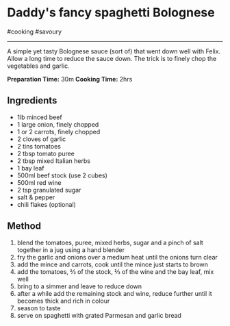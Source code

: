 # Daddy's fancy spaghetti Bolognese

#cooking #savoury

-----

A simple yet tasty Bolognese sauce (sort of) that went down well with Felix.  Allow a long time to reduce the sauce down.  The trick is to finely chop the vegetables and garlic.

**Preparation Time:** 30m
**Cooking Time:** 2hrs

## Ingredients

- 1lb minced beef
- 1 large onion, finely chopped
- 1 or 2 carrots, finely chopped
- 2 cloves of garlic
- 2 tins tomatoes
- 2 tbsp tomato puree
- 2 tbsp mixed Italian herbs
- 1 bay leaf
- 500ml beef stock (use 2 cubes)
- 500ml red wine
- 2 tsp granulated sugar
- salt & pepper
- chili flakes (optional)

## Method

1. blend the tomatoes, puree, mixed herbs, sugar and a pinch of salt together in a jug using a hand blender
2. fry the garlic and onions over a medium heat until the onions turn clear
3. add the mince and carrots, cook until the mince just starts to brown
4. add the tomatoes, ⅔ of the stock, ⅔ of the wine and the bay leaf, mix well
5. bring to a simmer and leave to reduce down
6. after a while add the remaining stock and wine, reduce further until it becomes thick and rich in colour
7. season to taste
8. serve on spaghetti with grated Parmesan and garlic bread

